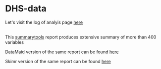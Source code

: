 # DHS-data


Let's visit the log of analyis page [here](DHS_log_analysis.html) <br><br>

This [summarytools](DHS_summarytools_report.html) report produces extensive summary 
of more than 400 variables

DataMaid version of the same report can be found [here](dataMaid_fac17_small.html)

Skimr version of the same report can be found [here](DHS_skimr_report.html)
